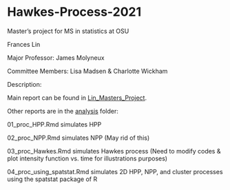 # Hawkes-Process-2021

Master’s project for MS in statistics at OSU



Frances Lin

Major Professor: James Molyneux

Committee Members: Lisa Madsen & Charlotte Wickham

Description:

Main report can be found in [Lin_Masters_Project](https://github.com/franceslinyc/Hawkes-Process-2021/blob/main/analysis/Lin_Masters.pdf). 

Other reports are in the [analysis](https://github.com/franceslinyc/Hawkes-Process-2021/tree/main/analysis) folder:  

01_proc_HPP.Rmd simulates HPP

02_proc_NPP.Rmd simulates NPP (May rid of this)

03_proc_Hawkes.Rmd simulates Hawkes process (Need to modify codes & plot intensity function vs. time for illustrations purposes)

04_proc_using_spatstat.Rmd simulates 2D HPP, NPP, and cluster processes using the spatstat package of R

